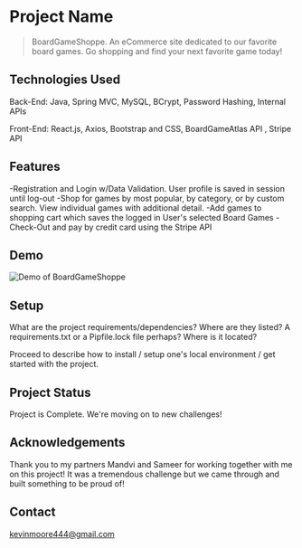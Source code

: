 # Project Name
> BoardGameShoppe.
An eCommerce site dedicated to our favorite board games. Go shopping and find your next favorite game today!


## Technologies Used
Back-End:
Java, Spring MVC, MySQL, BCrypt, Password Hashing, Internal APIs

Front-End:
React.js, Axios, Bootstrap and CSS, BoardGameAtlas API , Stripe API


## Features
-Registration and Login w/Data Validation. User profile is saved in session until log-out
-Shop for games by most popular, by category, or by custom search. View individual games with additional detail. 
-Add games to shopping cart which saves the logged in User's selected Board Games
-Check-Out and pay by credit card using the Stripe API


## Demo
![Demo of BoardGameShoppe](https://media.giphy.com/media/4lZVSf4bu1fkAEoxct/giphy.gif)


## Setup
What are the project requirements/dependencies? Where are they listed? A requirements.txt or a Pipfile.lock file perhaps? Where is it located?

Proceed to describe how to install / setup one's local environment / get started with the project.

## Project Status
Project is Complete. We're moving on to new challenges!


## Acknowledgements
Thank you to my partners Mandvi and Sameer for working together with me on this project! It was a tremendous challenge but we came through and built something to be proud of!


## Contact
kevinmoore444@gmail.com


